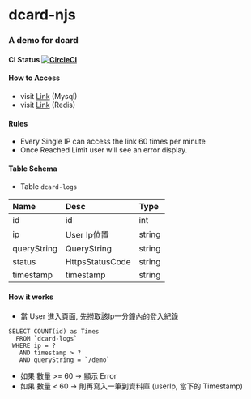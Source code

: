 # dcard-njs
### A demo for dcard

#### CI Status [![CircleCI](https://circleci.com/gh/mouWorks/dcard-njs/tree/master.svg?style=svg)](https://circleci.com/gh/mouWorks/dcard-njs/tree/master)

#### How to Access
* visit [Link](https://dcard.m0u.work/demo) (Mysql)
* visit [Link](https://dcard.m0u.work/r) (Redis)

#### Rules
* Every Single IP can access the link 60 times per minute
* Once Reached Limit user will see an error display.

#### Table Schema

* Table `dcard-logs`

| Name | Desc | Type |
|:-----|:------|:-----|
|id|id|int|
|ip|User Ip位置|string|
|queryString|QueryString|string|
|status|HttpsStatusCode|string|
|timestamp|timestamp|string|

#### How it works

* 當 User 進入頁面, 先撈取該Ip一分鐘內的登入紀錄

```sql=
SELECT COUNT(id) as Times 
  FROM `dcard-logs` 
 WHERE ip = ? 
   AND timestamp > ? 
   AND queryString = `/demo`
```

* 如果 數量 >= 60 -> 顯示 Error 
* 如果 數量 < 60 -> 則再寫入一筆到資料庫 (userIp, 當下的 Timestamp)